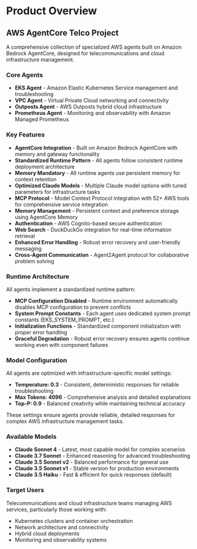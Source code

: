 # Product Overview

## AWS AgentCore Telco Project

A comprehensive collection of specialized AWS agents built on Amazon Bedrock AgentCore, designed for telecommunications and cloud infrastructure management.

### Core Agents

- **EKS Agent** - Amazon Elastic Kubernetes Service management and troubleshooting
- **VPC Agent** - Virtual Private Cloud networking and connectivity  
- **Outposts Agent** - AWS Outposts hybrid cloud infrastructure
- **Prometheus Agent** - Monitoring and observability with Amazon Managed Prometheus

### Key Features

- **AgentCore Integration** - Built on Amazon Bedrock AgentCore with memory and gateway functionality
- **Standardized Runtime Pattern** - All agents follow consistent runtime deployment architecture
- **Memory Mandatory** - All runtime agents use persistent memory for context retention
- **Optimized Claude Models** - Multiple Claude model options with tuned parameters for infrastructure tasks
- **MCP Protocol** - Model Context Protocol integration with 52+ AWS tools for comprehensive service integration
- **Memory Management** - Persistent context and preference storage using AgentCore Memory
- **Authentication** - AWS Cognito-based secure authentication
- **Web Search** - DuckDuckGo integration for real-time information retrieval
- **Enhanced Error Handling** - Robust error recovery and user-friendly messaging
- **Cross-Agent Communication** - Agent2Agent protocol for collaborative problem solving

### Runtime Architecture

All agents implement a standardized runtime pattern:
- **MCP Configuration Disabled** - Runtime environment automatically disables MCP configuration to prevent conflicts
- **System Prompt Constants** - Each agent uses dedicated system prompt constants (EKS_SYSTEM_PROMPT, etc.)
- **Initialization Functions** - Standardized component initialization with proper error handling
- **Graceful Degradation** - Robust error recovery ensures agents continue working even with component failures

### Model Configuration

All agents are optimized with infrastructure-specific model settings:
- **Temperature: 0.3** - Consistent, deterministic responses for reliable troubleshooting
- **Max Tokens: 4096** - Comprehensive analysis and detailed explanations
- **Top-P: 0.9** - Balanced creativity while maintaining technical accuracy

These settings ensure agents provide reliable, detailed responses for complex AWS infrastructure management tasks.

### Available Models

- **Claude Sonnet 4** - Latest, most capable model for complex scenarios
- **Claude 3.7 Sonnet** - Enhanced reasoning for advanced troubleshooting
- **Claude 3.5 Sonnet v2** - Balanced performance for general use
- **Claude 3.5 Sonnet v1** - Stable version for production environments
- **Claude 3.5 Haiku** - Fast & efficient for quick responses (default)

### Target Users

Telecommunications and cloud infrastructure teams managing AWS services, particularly those working with:
- Kubernetes clusters and container orchestration
- Network architecture and connectivity
- Hybrid cloud deployments
- Monitoring and observability systems